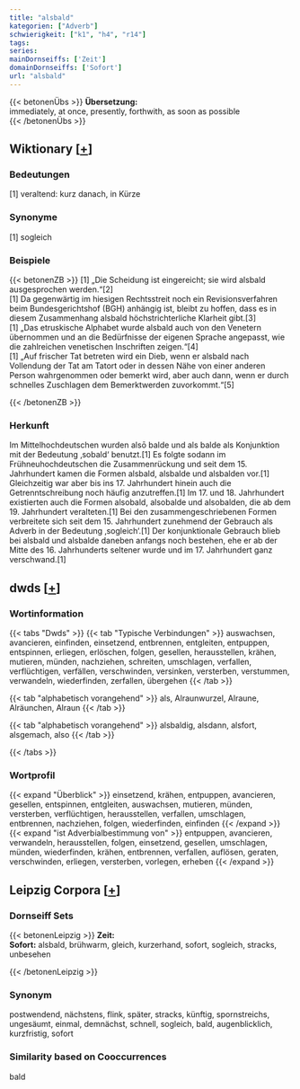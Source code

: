 ```yaml
---
title: "alsbald"
kategorien: ["Adverb"]
schwierigkeit: ["k1", "h4", "r14"]
tags:
series:
mainDornseiffs: ['Zeit']
domainDornseiffs: ['Sofort']
url: "alsbald"
---
```


{{< betonenÜbs >}}
**Übersetzung:**  
immediately, at once, presently, forthwith, as soon as possible  
{{< /betonenÜbs >}}

## Wiktionary [[+](https://de.wiktionary.org/wiki/alsbald)]

### Bedeutungen
[1] veraltend: kurz danach, in Kürze  

### Synonyme
[1] sogleich  

### Beispiele
{{< betonenZB >}}
[1] „Die Scheidung ist eingereicht; sie wird alsbald ausgesprochen werden.“[2]  
[1]  Da gegenwärtig im hiesigen Rechtsstreit noch ein Revisionsverfahren beim Bundesgerichtshof (BGH) anhängig ist, bleibt zu hoffen, dass es in diesem Zusammenhang alsbald höchstrichterliche Klarheit gibt.[3]  
[1] „Das etruskische Alphabet wurde alsbald auch von den Venetern übernommen und an die Bedürfnisse der eigenen Sprache angepasst, wie die zahlreichen venetischen Inschriften zeigen.“[4]  
[1] „Auf frischer Tat betreten wird ein Dieb, wenn er alsbald nach Vollendung der Tat am Tatort oder in dessen Nähe von einer anderen Person wahrgenommen oder bemerkt wird, aber auch dann, wenn er durch schnelles Zuschlagen dem Bemerktwerden zuvorkommt.“[5]  

{{< /betonenZB >}}
### Herkunft
Im Mittelhochdeutschen wurden alsō balde und als balde als Konjunktion mit der Bedeutung ‚sobald‘ benutzt.[1] Es folgte sodann im Frühneuhochdeutschen die Zusammenrückung und seit dem 15. Jahrhundert kamen die Formen alsbald, alsbalde und alsbalden vor.[1] Gleichzeitig war aber bis ins 17. Jahrhundert hinein auch die Getrenntschreibung noch häufig anzutreffen.[1] Im 17. und 18. Jahrhundert existierten auch die Formen alsobald, alsobalde und alsobalden, die ab dem 19. Jahrhundert veralteten.[1] Bei den zusammengeschriebenen Formen verbreitete sich seit dem 15. Jahrhundert zunehmend der Gebrauch als Adverb in der Bedeutung ‚sogleich‘.[1] Der konjunktionale Gebrauch blieb bei alsbald und alsbalde daneben anfangs noch bestehen, ehe er ab der Mitte des 16. Jahrhunderts seltener wurde und im 17. Jahrhundert ganz verschwand.[1]  



## dwds [[+](https://www.dwds.de/wb/alsbald)]

### Wortinformation
{{< tabs "Dwds" >}}
{{< tab "Typische Verbindungen" >}}
auswachsen, avancieren, einfinden, einsetzend, entbrennen, entgleiten, entpuppen, entspinnen, erliegen, erlöschen, folgen, gesellen, herausstellen, krähen, mutieren, münden, nachziehen, schreiten, umschlagen, verfallen, verflüchtigen, verfällen, verschwinden, versinken, versterben, verstummen, verwandeln, wiederfinden, zerfallen, übergehen
{{< /tab >}}

{{< tab "alphabetisch vorangehend" >}}
als, Alraunwurzel, Alraune, Alräunchen, Alraun
{{< /tab >}}

{{< tab "alphabetisch vorangehend" >}}
alsbaldig, alsdann, alsfort, alsgemach, also
{{< /tab >}}

{{< /tabs >}}

### Wortprofil
{{< expand "Überblick" >}} einsetzend, krähen, entpuppen, avancieren, gesellen, entspinnen, entgleiten, auswachsen, mutieren, münden, versterben, verflüchtigen, herausstellen, verfallen, umschlagen, entbrennen, nachziehen, folgen, wiederfinden, einfinden {{< /expand >}}
{{< expand "ist Adverbialbestimmung von" >}} entpuppen, avancieren, verwandeln, herausstellen, folgen, einsetzend, gesellen, umschlagen, münden, wiederfinden, krähen, entbrennen, verfallen, auflösen, geraten, verschwinden, erliegen, versterben, vorlegen, erheben {{< /expand >}}

## Leipzig Corpora [[+](https://corpora.uni-leipzig.de/en/res?word=alsbald&corpusId=deu_newscrawl-public_2018)]

### Dornseiff Sets
{{< betonenLeipzig >}}
**Zeit:**  
**Sofort:** alsbald, brühwarm, gleich, kurzerhand, sofort, sogleich, stracks, unbesehen  

{{< /betonenLeipzig >}}

### Synonym
postwendend, nächstens, flink, später, stracks, künftig, spornstreichs, ungesäumt, einmal, demnächst, schnell, sogleich, bald, augenblicklich, kurzfristig, sofort


### Similarity based on Cooccurrences
bald

